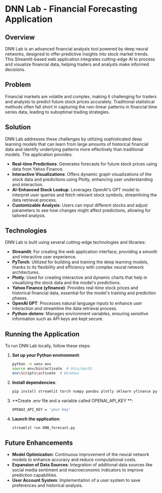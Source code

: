 # DNN Lab - Financial Forecasting Application

## Overview
DNN Lab is an advanced financial analysis tool powered by deep neural networks, designed to offer predictive insights into stock market trends. This Streamlit-based web application integrates cutting-edge AI to process and visualize financial data, helping traders and analysts make informed decisions.

## Problem
Financial markets are volatile and complex, making it challenging for traders and analysts to predict future stock prices accurately. Traditional statistical methods often fall short in capturing the non-linear patterns in financial time series data, leading to suboptimal trading strategies.

## Solution
DNN Lab addresses these challenges by utilizing sophisticated deep learning models that can learn from large amounts of historical financial data and identify underlying patterns more effectively than traditional models. The application provides:
- **Real-time Predictions**: Generates forecasts for future stock prices using data from Yahoo Finance.
- **Interactive Visualizations**: Offers dynamic graph visualizations of the stock data and predictions using Plotly, enhancing user understanding and interaction.
- **AI-Enhanced Stock Lookup**: Leverages OpenAI's GPT model to interpret user queries and fetch relevant stock symbols, streamlining the data retrieval process.
- **Customizable Analysis**: Users can input different stocks and adjust parameters to see how changes might affect predictions, allowing for tailored analysis.

## Technologies
DNN Lab is built using several cutting-edge technologies and libraries:
- **Streamlit**: For creating the web application interface, providing a smooth and interactive user experience.
- **PyTorch**: Utilized for building and training the deep learning models, thanks to its flexibility and efficiency with complex neural network architectures.
- **Plotly**: Used for creating interactive and dynamic charts that help in visualizing the stock data and the model's predictions.
- **Yahoo Finance (yfinance)**: Provides real-time stock prices and historical financial data, essential for the model's training and prediction phases.
- **OpenAI GPT**: Processes natural language inputs to enhance user interaction and streamline the data retrieval process.
- **Python-dotenv**: Manages environment variables, ensuring sensitive information such as API keys are kept secure.

## Running the Application
To run DNN Lab locally, follow these steps:
1. **Set up your Python environment**:
    ```bash
    python -m venv env
    source env/bin/activate  # Unix/macOS
    env\Scripts\activate  # Windows
    ```
2. **Install dependencies**:
    ```bash
    pip install streamlit torch numpy pandas plotly sklearn yfinance python-dotenv
    ```
4. **Create .env file and a variable called OPENAI_API_KEY **:
    ```bash
    OPENAI_API_KEY = 'your key'
    ```
3. **Launch the application**:
    ```bash
    streamlit run DNN_forecast.py
    ```

## Future Enhancements
- **Model Optimization**: Continuous improvement of the neural network models to enhance accuracy and reduce computational costs.
- **Expansion of Data Sources**: Integration of additional data sources like social media sentiment and macroeconomic indicators to improve prediction capabilities.
- **User Account System**: Implementation of a user system to save preferences and historical analysis.
